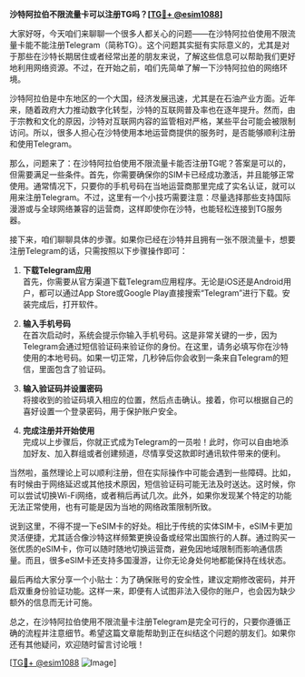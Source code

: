 **沙特阿拉伯不限流量卡可以注册TG吗？[[TG💪+ @esim1088](https://t.me/s/esim1088)]**

大家好呀，今天咱们来聊聊一个很多人都关心的问题——在沙特阿拉伯使用不限流量卡能不能注册Telegram（简称TG）。这个问题其实挺有实际意义的，尤其是对于那些在沙特长期居住或者经常出差的朋友来说，了解这些信息可以帮助我们更好地利用网络资源。不过，在开始之前，咱们先简单了解一下沙特阿拉伯的网络环境。

沙特阿拉伯是中东地区的一个大国，经济发展迅速，尤其是在石油产业方面。近年来，随着政府大力推动数字化转型，沙特的互联网普及率也在逐年提升。然而，由于宗教和文化的原因，沙特对互联网内容的监管相对严格，某些平台可能会被限制访问。所以，很多人担心在沙特使用本地运营商提供的服务时，是否能够顺利注册和使用Telegram。

那么，问题来了：在沙特阿拉伯使用不限流量卡能否注册TG呢？答案是可以的，但需要满足一些条件。首先，你需要确保你的SIM卡已经成功激活，并且能够正常使用。通常情况下，只要你的手机号码在当地运营商那里完成了实名认证，就可以用来注册Telegram。不过，这里有一个小技巧需要注意：尽量选择那些支持国际漫游或与全球网络兼容的运营商，这样即使你在沙特，也能轻松连接到TG服务器。

接下来，咱们聊聊具体的步骤。如果你已经在沙特并且拥有一张不限流量卡，想要注册Telegram的话，只需按照以下步骤操作即可：

1. **下载Telegram应用**  
   首先，你需要从官方渠道下载Telegram应用程序。无论是iOS还是Android用户，都可以通过App Store或Google Play直接搜索“Telegram”进行下载。安装完成后，打开软件。

2. **输入手机号码**  
   在首次启动时，系统会提示你输入手机号码。这是非常关键的一步，因为Telegram会通过短信验证码来验证你的身份。在这里，请务必填写你在沙特使用的本地号码。如果一切正常，几秒钟后你会收到一条来自Telegram的短信，里面包含了验证码。

3. **输入验证码并设置密码**  
   将接收到的验证码填入相应的位置，然后点击确认。接着，你可以根据自己的喜好设置一个登录密码，用于保护账户安全。

4. **完成注册并开始使用**  
   完成以上步骤后，你就正式成为Telegram的一员啦！此时，你可以自由地添加好友、加入群组或者创建频道，尽情享受这款即时通讯软件带来的便利。

当然啦，虽然理论上可以顺利注册，但在实际操作中可能会遇到一些障碍。比如，有时候由于网络延迟或其他技术原因，短信验证码可能无法及时送达。这时候，你可以尝试切换Wi-Fi网络，或者稍后再试几次。此外，如果你发现某个特定的功能无法正常使用，也有可能是因为当地的网络政策限制所致。

说到这里，不得不提一下eSIM卡的好处。相比于传统的实体SIM卡，eSIM卡更加灵活便捷，尤其适合像沙特这样频繁更换设备或经常出国旅行的人群。通过购买一张优质的eSIM卡，你可以随时随地切换运营商，避免因地域限制而影响通信质量。而且，很多eSIM卡还支持多国漫游，让你无论身处何地都能保持在线状态。

最后再给大家分享一个小贴士：为了确保账号的安全性，建议定期修改密码，并开启双重身份验证功能。这样一来，即便有人试图非法入侵你的账户，也会因为缺少额外的信息而无计可施。

总之，在沙特阿拉伯使用不限流量卡注册Telegram是完全可行的，只要你遵循正确的流程并注意细节。希望这篇文章能帮助到正在纠结这个问题的朋友们。如果你还有其他疑问，欢迎随时留言讨论哦！

[[TG💪+ @esim1088](https://t.me/s/esim1088) ![Image](https://i.postimg.cc/4NQfJmqS/Snipaste-2025-05-13-00-14-12.png)]